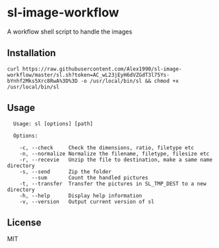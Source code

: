 # sl-image-workflow
A workflow shell script to handle the images

## Installation

```shell
curl https://raw.githubusercontent.com/Alex1990/sl-image-workflow/master/sl.sh?token=AC_wL23jEyH6dVZGdT3l75Ys-bYnhf2Mks5Xrc8RwA%3D%3D -o /usr/local/bin/sl && chmod +x /usr/local/bin/sl
```

## Usage

```text
  Usage: sl [options] [path]

  Options:

    -c, --check     Check the dimensions, ratio, filetype etc
    -n, --normalize Normalize the filename, filetype, filesize etc
    -r, --recevie   Unzip the file to destination, make a same name directory
    -s, --send      Zip the folder
        --sum       Count the handled pictures
    -t, --transfer  Transfer the pictures in SL_TMP_DEST to a new directory
    -h, --help      Display help information
    -v, --version   Output current version of sl
```

## License

MIT
